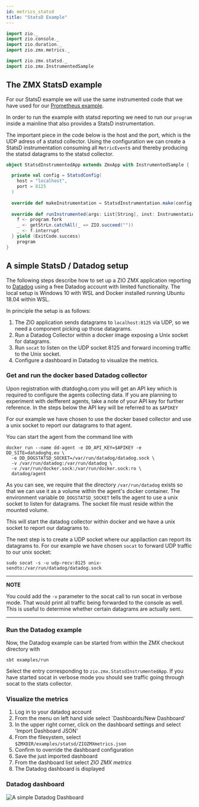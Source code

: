```yaml
---
id: metrics_statsd
title: "StatsD Example"
---
```


```scala mdoc:invisible
import zio._
import zio.console._
import zio.duration._
import zio.zmx.metrics._

import zio.zmx.statsd._
import zio.zmx.InstrumentedSample
```
## The ZMX StatsD example

For our StatsD example we will use the same instrumented code that we have used for our [Prometheus example](prometheus.md#the-zmx-prometheus-example). 

In order to run the example with statsd reporting we need to run our `program` inside a mainline that also provides a StatsD instrumentation. 

The important piece in the code below is the host and the port, which is the UDP adress of a statsd collector. Using the configuration we can create 
a StatsD instrumentation consuming all `MetricEvent`s and thereby producing the statsd datagrams to the statsd collector. 

```scala mdoc:silent
object StatsdInstrumentedApp extends ZmxApp with InstrumentedSample {

  private val config = StatsdConfig(
    host = "localhost",
    port = 8125
  )
  
  override def makeInstrumentation = StatsdInstrumentation.make(config)
  
  override def runInstrumented(args: List[String], inst: Instrumentation): URIO[ZEnv, ExitCode] = for {
    f <- program.fork
    _ <- getStrLn.catchAll(_ => ZIO.succeed(""))
    _ <- f.interrupt
  } yield (ExitCode.success)
    program
}
```

## A simple StatsD / Datadog setup 

The following steps describe how to set up a ZIO ZMX application reporting to [Datadog](https://www.datadoghq.com/) using a free Datadog account 
with limited functionality. The local setup is Windows 10 with WSL and Docker installed running Ubuntu 18.04 within WSL. 

In principle the setup is as follows:

1. The ZIO application sends datagrams to `localhost:8125` via UDP, so we need a component picking up those datagrams. 
1. Run a Datadog Collector within a docker image exposing a Unix socket for datagrams.
1. Run `socat` to listen on the UDP socket 8125 and forward incoming traffic to the Unix socket. 
1. Configure a dashboard in Datadog to visualize the metrics.

### Get and run the docker based Datadog collector 

Upon registration with dtatdoghq.com you will get an API key which is required to configure the agents collecting data. If you are planning 
to experiment with deifferent agents, take a note of your API key for further reference. In the steps below the API key will be referred to 
as `$APIKEY`


For our example we have chosen to use the docker based collector and use a unix socket to report our datagrams to that agent. 

You can start the agent from the command line with 

```
docker run --name dd-agent -e DD_API_KEY=$APIKEY -e DD_SITE=datadoghq.eu \
  -e DD_DOGSTATSD_SOCKET=/var/run/datadog/datadog.sock \
  -v /var/run/datadog:/var/run/datadog \
  -v /var/run/docker.sock:/var/run/docker.sock:ro \
  datadog/agent
```

As you can see, we require that the directory `/var/run/datadog` exists so that we can use it as a volume within the agent's docker container. The environment variable `DD_DOGSTATSD_SOCKET` tells the agent to use a unix socket to listen for datagrams. The socket file must reside within the mounted volume. 

This will start the datadog collector within docker and we have a unix socket to report our datagrams to. 

The next step is to create a UDP socket where our appilaction can report its datagrams to. For our example we have chosen `socat` to forward 
UDP traffic to our unix socket:

```
sudo socat -s -u udp-recv:8125 unix-sendto:/var/run/datadog/datadog.sock
```

---
**NOTE**

You could add the `-v` parameter to the socat call to run socat in verbose mode. That would print all traffic being forwarded to the console as well. 
This is useful to determine whether certain datagrams are actually sent. 

---

### Run the Datadog example

Now, the Datadog example can be started from within the ZMX checkout directory with 

```
sbt examples/run
```

Select the entry corresponding to `zio.zmx.StatsdInstrumentedApp`. If you have started socat in verbose mode you should see traffic going through socat 
to the stats collector. 

### Visualize the metrics

1. Log in to your datadog account 
1. From the menu on left hand side select `Dashboards/New Dashboard'
1. In the upper right corner, click on the dashboard settings and select 'Import Dashboard JSON' 
1. From the filesystem, select `$ZMXDIR/examples/statsd/ZIOZMXmetrics.json`
1. Confirm to override the dashboard configuration 
1. Save the just imported dashboard 
1. From the dashboard list select _ZIO ZMX metrics_
1. The Datadog dashboard is displayed

### Datadog dashboard 

![A simple Datadog Dashboard](/zio-zmx/img/ZIOZmx-Datadog.png)



